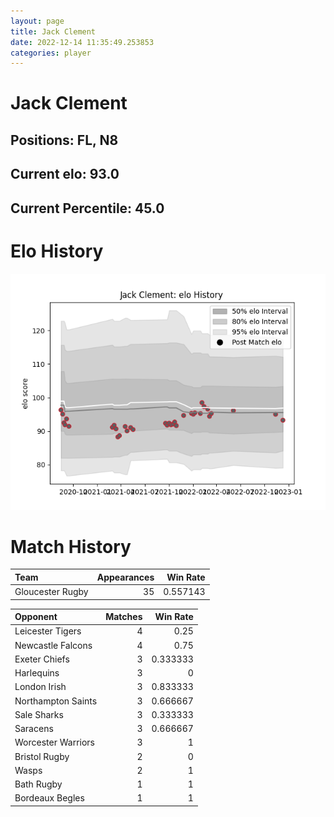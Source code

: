 ```yaml
---  
layout: page  
title: Jack Clement  
date: 2022-12-14 11:35:49.253853  
categories: player  
---
```

# Jack Clement

## Positions: FL, N8

## Current elo: 93.0

## Current Percentile: 45.0

# Elo History


![elo history](history_JackClement.png)
# Match History


| Team             |   Appearances |   Win Rate |
|:-----------------|--------------:|-----------:|
| Gloucester Rugby |            35 |   0.557143 |

| Opponent           |   Matches |   Win Rate |
|:-------------------|----------:|-----------:|
| Leicester Tigers   |         4 |   0.25     |
| Newcastle Falcons  |         4 |   0.75     |
| Exeter Chiefs      |         3 |   0.333333 |
| Harlequins         |         3 |   0        |
| London Irish       |         3 |   0.833333 |
| Northampton Saints |         3 |   0.666667 |
| Sale Sharks        |         3 |   0.333333 |
| Saracens           |         3 |   0.666667 |
| Worcester Warriors |         3 |   1        |
| Bristol Rugby      |         2 |   0        |
| Wasps              |         2 |   1        |
| Bath Rugby         |         1 |   1        |
| Bordeaux Begles    |         1 |   1        |